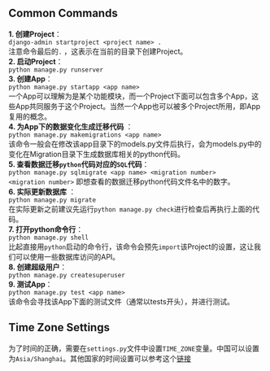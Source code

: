 ## Common Commands
**1. 创建Project**：  
  `django-admin startproject <project name> . `  
  注意命令最后的`.` ，这表示在当前的目录下创建Project。  
**2. 启动Project**：  
  `python manage.py runserver`  
**3. 创建App**：  
  `python manage.py startapp <app name>`   
  一个App可以理解为是某个功能模块，而一个Project下面可以包含多个App，这些App共同服务于这个Project。当然一个App也可以被多个Project所用，即App复用的概念。  
**4. 为App下的数据变化生成迁移代码** ：   
  `python manage.py makemigrations <app name>`  
  该命令一般会在修改该app目录下的models.py文件后执行，会为models.py中的变化在Migration目录下生成数据库相关的python代码。     
**5. 查看数据迁移`python`代码对应的`SQL`代码**：  
  `python manage.py sqlmigrate <app name> <migration number>`    
  `<migration number>` 即想查看的数据迁移python代码文件名中的数字。    
**6. 实际更新数据库** ：  
  `python manage.py migrate`    
   在实际更新之前建议先运行`python manage.py check`进行检查后再执行上面的代码。    
**7. 打开python命令行**：  
  `python manage.py shell`    
   比起直接用`python`启动的命令行，该命令会预先`import`该Project的设置，这让我们可以使用一些数据库访问的API。  
**8. 创建超级用户**：   
  `python manage.py createsuperuser`    
**9. 测试App**：    
  `python manage.py test <app name>`    
   该命令会寻找该App下面的测试文件（通常以tests开头），并进行测试。  

## Time Zone Settings
为了时间的正确，需要在`settings.py`文件中设置`TIME_ZONE`变量。中国可以设置为`Asia/Shanghai`。其他国家的时间设置可以参考这个[链接](https://en.wikipedia.org/wiki/List_of_tz_database_time_zones)    
